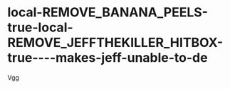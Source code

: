 # local-REMOVE_BANANA_PEELS-true-local-REMOVE_JEFFTHEKILLER_HITBOX-true----makes-jeff-unable-to-de
Vgg
